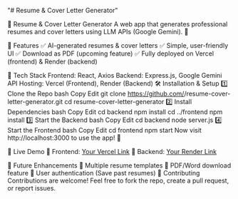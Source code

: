 "# Resume & Cover Letter Generator" 

📜 Resume & Cover Letter Generator
A web app that generates professional resumes and cover letters using LLM APIs (Google Gemini). 🚀

🔹 Features
✅ AI-generated resumes & cover letters
✅ Simple, user-friendly UI
✅ Download as PDF (upcoming feature)
✅ Fully deployed on Vercel (frontend) & Render (backend)

📌 Tech Stack
Frontend: React, Axios
Backend: Express.js, Google Gemini API
Hosting: Vercel (Frontend), Render (Backend)
🛠️ Installation & Setup
1️⃣ Clone the Repo
bash
Copy
Edit
git clone https://github.com/<your-username>/resume-cover-letter-generator.git
cd resume-cover-letter-generator
2️⃣ Install Dependencies
bash
Copy
Edit
cd backend
npm install
cd ../frontend
npm install
3️⃣ Start the Backend
bash
Copy
Edit
cd backend
node server.js
4️⃣ Start the Frontend
bash
Copy
Edit
cd frontend
npm start
Now visit http://localhost:3000 to use the app! 🎉

🚀 Live Demo
🔗 Frontend: [Your Vercel Link](https://resume-cover-letter-generator-8s7v.vercel.app/)
🔗 Backend: [Your Render Link](https://resume-cover-letter-generator.onrender.com/)

📌 Future Enhancements
📝 Multiple resume templates
📂 PDF/Word download feature
🔑 User authentication (Save past resumes)
🤝 Contributing
Contributions are welcome!
Feel free to fork the repo, create a pull request, or report issues.